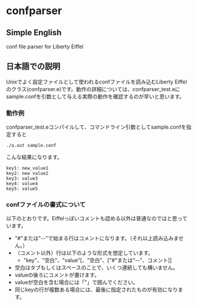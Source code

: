 # confparser
## Simple English
conf file parser for Liberty Eiffel

## 日本語での説明
Unixでよく設定ファイルとして使われるconfファイルを読み込むLiberty Eiffelのクラス(confparser.e)です。動作の詳細については、confparser_test.eにsample.confを引数として与える実際の動作を確認するのが早いと思います。


### 動作例
confparser_test.eコンパイルして、コマンドライン引数としてsample.confを指定すると

	./a.out sample.conf

こんな結果になります。

	key1: new_value1
	key2: new value2
	key3: value3
	key4: value4
	key5: value5


### confファイルの書式について
以下のとおりです。Eiffelっぽいコメントも認める以外は普通なのではと思っています。

- "#"または"--"で始まる行はコメントになります。（それ以上読み込みません。）
- （コメント以外）行は以下のような形式を想定しています。
  - "key"、"空白"、"value"[、"空白"、["#"または"--"、コメント]]
- 空白はタブもしくはスペースのことで、いくつ連続しても構いません。
- valueの後ろにコメントが書けます。
- valueが空白を含む場合には「"」で囲んでください。
- 同じkeyの行が複数ある場合には、最後に指定されたものが有効になります。

